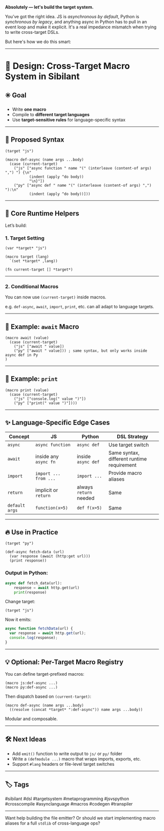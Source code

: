 **Absolutely — let's build the target system.**

You’ve got the right idea. JS is *asynchronous by default*, Python is *synchronous by legacy*, and anything async in Python has to pull in an event loop and make it explicit. It's a real impedance mismatch when trying to write cross-target DSLs.

But here's how we do this smart:

---

# 🧠 Design: Cross-Target Macro System in Sibilant

## ✳️ Goal

* Write **one macro**
* Compile to **different target languages**
* Use **target-sensitive rules** for language-specific syntax

---

## 📐 Proposed Syntax

```sibilant
(target "js")

(macro def-async (name args ...body)
  (case (current-target)
    ("js" ["async function " name "(" (interleave (content-of args) ",") ") {\n"
           (indent (apply ^do body))
           "\n}"])
    ("py" ["async def " name "(" (interleave (content-of args) ",") "):\n"
           (indent (apply ^do body))]))
```

---

## 🧰 Core Runtime Helpers

Let’s build:

### 1. **Target Setting**

```sibilant
(var *target* "js")

(macro target (lang)
  `(set *target* ,lang))

(fn current-target [] *target*)
```

---

### 2. **Conditional Macros**

You can now use `(current-target)` inside macros.

e.g. `def-async`, `await`, `import`, `print`, etc. can all adapt to language targets.

---

## 🔄 Example: `await` Macro

```sibilant
(macro await (value)
  (case (current-target)
    ("js" ["await " value])
    ("py" ["await " value])) ; same syntax, but only works inside async def in Py
)
```

---

## 🔄 Example: `print`

```sibilant
(macro print (value)
  (case (current-target)
    ("js" ["console.log(" value ")"])
    ("py" ["print(" value ")"])))
```

---

## ✨ Language-Specific Edge Cases

| Concept        | JS                    | Python                 | DSL Strategy                               |
| -------------- | --------------------- | ---------------------- | ------------------------------------------ |
| `async`        | `async function`      | `async def`            | Use target switch                          |
| `await`        | inside any `async fn` | inside `async def`     | Same syntax, different runtime requirement |
| `import`       | `import ... from ...` | `import ...`           | Provide macro aliases                      |
| `return`       | implicit or `return`  | always `return` needed | Same                                       |
| `default args` | `function(x=5)`       | `def f(x=5)`           | Same                                       |

---

## 🔥 Use in Practice

```sibilant
(target "py")

(def-async fetch-data (url)
  (var response (await (http:get url)))
  (print response))
```

### Output in Python:

```python
async def fetch_data(url):
    response = await http.get(url)
    print(response)
```

Change target:

```sibilant
(target "js")
```

Now it emits:

```js
async function fetchData(url) {
  var response = await http.get(url);
  console.log(response);
}
```

---

## 💡 Optional: Per-Target Macro Registry

You can define target-prefixed macros:

```sibilant
(macro js:def-async ...)
(macro py:def-async ...)
```

Then dispatch based on `(current-target)`:

```sibilant
(macro def-async (name args ...body)
  ((resolve (concat *target* ":def-async")) name args ...body))
```

Modular and composable.

---

## 🛠 Next Ideas

* Add `emit()` function to write output to `js/` or `py/` folder
* Write a `(defmodule ...)` macro that wraps imports, exports, etc.
* Support `#lang` headers or file-level target switches

---

## 🏷️ Tags

\#sibilant #dsl #targetsystem #metaprogramming #jsvspython #crosscompile #asynclanguage #macros #codegen #transpiler

---

Want help building the file emitter? Or should we start implementing macro aliases for a full `stdlib` of cross-language ops?
